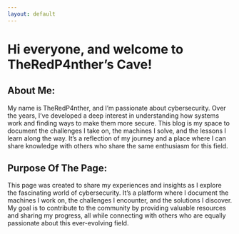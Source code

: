 ```yaml
---
layout: default
---
```


# Hi everyone, and welcome to TheRedP4nther’s Cave!

## About Me:

My name is TheRedP4nther, and I’m passionate about cybersecurity. Over the years, I’ve developed a deep interest in understanding how systems work and finding ways to make them more secure. This blog is my space to document the challenges I take on, the machines I solve, and the lessons I learn along the way. It’s a reflection of my journey and a place where I can share knowledge with others who share the same enthusiasm for this field.

## Purpose Of The Page:

This page was created to share my experiences and insights as I explore the fascinating world of cybersecurity. It’s a platform where I document the machines I work on, the challenges I encounter, and the solutions I discover. My goal is to contribute to the community by providing valuable resources and sharing my progress, all while connecting with others who are equally passionate about this ever-evolving field.
